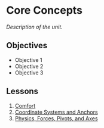 # Core Concepts

*Description of the unit.*

## Objectives

- Objective 1
- Objective 2
- Objective 3

## Lessons

1. [Comfort](1-comfort/README.md)
1. [Coordinate Systems and Anchors](2-coordinate-systems-anchors/README.md)
1. [Physics, Forces, Pivots, and Axes](3-physics-forces-pivots-axes/README.md)
